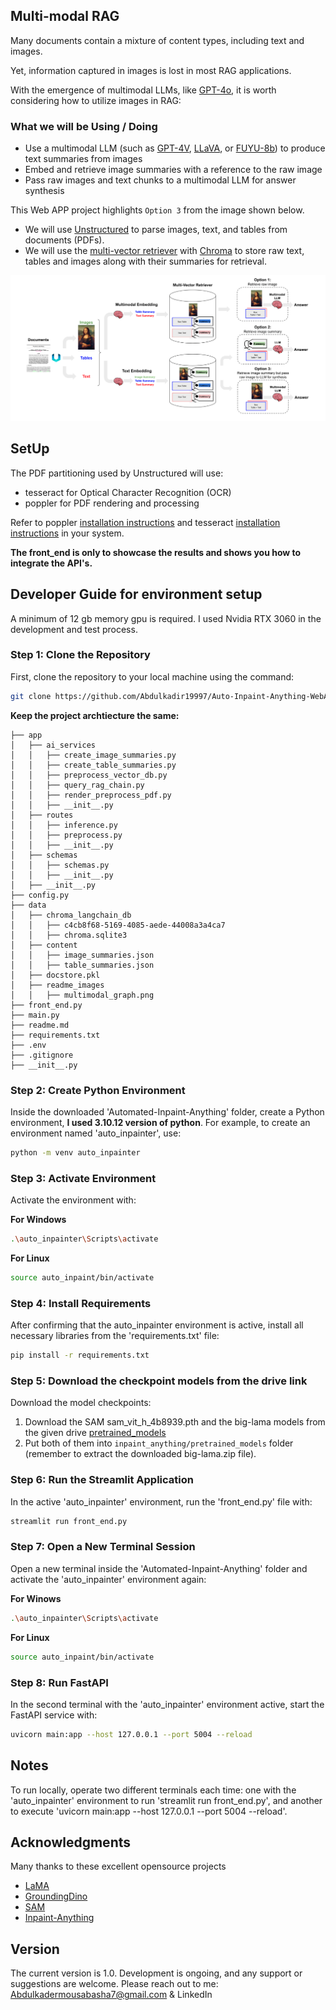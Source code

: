 ## Multi-modal RAG

Many documents contain a mixture of content types, including text and images.

Yet, information captured in images is lost in most RAG applications.

With the emergence of multimodal LLMs, like [GPT-4o](https://openai.com/research/gpt-4o-system-card), it is worth considering how to utilize images in RAG:


### What we will be Using / Doing

* Use a multimodal LLM (such as [GPT-4V](https://openai.com/research/gpt-4v-system-card), [LLaVA](https://llava.hliu.cc/), or [FUYU-8b](https://www.adept.ai/blog/fuyu-8b)) to produce text summaries from images
* Embed and retrieve image summaries with a reference to the raw image
* Pass raw images and text chunks to a multimodal LLM for answer synthesis   

This Web APP project highlights `Option 3` from the image shown below.

* We will use [Unstructured](https://unstructured.io/) to parse images, text, and tables from documents (PDFs).
* We will use the [multi-vector retriever](https://python.langchain.com/docs/modules/data_connection/retrievers/multi_vector) with [Chroma](https://www.trychroma.com/) to store raw text, tables and images along with their summaries for retrieval.

![multimodal graph](data/readme_images/multimodal_graph.png)


## SetUp
The PDF partitioning used by Unstructured will use:

- tesseract for Optical Character Recognition (OCR)
- poppler for PDF rendering and processing

Refer to poppler [installation instructions](https://pdf2image.readthedocs.io/en/latest/installation.html) and tesseract [installation instructions](https://tesseract-ocr.github.io/tessdoc/Installation.html) in your system.

**The front_end is only to showcase the results and shows you how to integrate the API's.**


## Developer Guide for environment setup
A minimum of 12 gb memory gpu is required. I used Nvidia RTX 3060 in the development and test process.


### Step 1: Clone the Repository

First, clone the repository to your local machine using the command:

```bash
git clone https://github.com/Abdulkadir19997/Auto-Inpaint-Anything-WebAPP.git
```

**Keep the project archtiecture the same:**
```
├── app
│   ├── ai_services
│   │   ├── create_image_summaries.py
│   │   ├── create_table_summaries.py
│   │   ├── preprocess_vector_db.py
│   │   ├── query_rag_chain.py
│   │   ├── render_preprocess_pdf.py
│   │   ├── __init__.py
│   ├── routes
│   │   ├── inference.py
│   │   ├── preprocess.py
│   │   ├── __init__.py
│   ├── schemas
│   │   ├── schemas.py
│   │   ├── __init__.py
│   ├── __init__.py
├── config.py
├── data
│   ├── chroma_langchain_db
│   │   ├── c4cb8f68-5169-4085-aede-44008a3a4ca7
│   │   ├── chroma.sqlite3
│   ├── content
│   │   ├── image_summaries.json
│   │   ├── table_summaries.json
│   ├── docstore.pkl
│   ├── readme_images
│   │   ├── multimodal_graph.png
├── front_end.py
├── main.py
├── readme.md
├── requirements.txt
├── .env
├── .gitignore
├── __init__.py
```

### Step 2: Create Python Environment

Inside the downloaded 'Automated-Inpaint-Anything' folder, create a Python environment, **I used 3.10.12 version of python**. For example, to create an environment named 'auto_inpainter', use:

```bash
python -m venv auto_inpainter
```

### Step 3: Activate Environment

Activate the environment with:

**For Windows**
```bash
.\auto_inpainter\Scripts\activate
```

**For Linux**
```bash
source auto_inpaint/bin/activate
```

### Step 4: Install Requirements

After confirming that the auto_inpainter environment is active, install all necessary libraries from the 'requirements.txt' file:

```bash
pip install -r requirements.txt
```

### Step 5: Download the checkpoint models from the drive link
Download the model checkpoints:
1. Download the SAM sam_vit_h_4b8939.pth and the big-lama models from the given drive [pretrained_models](https://drive.google.com/drive/folders/1wpY-upCo4GIW4wVPnlMh_ym779lLIG2A?usp=sharing) 
2. Put both of them into `inpaint_anything/pretrained_models` folder (remember to extract the downloaded big-lama.zip file).


### Step 6: Run the Streamlit Application

In the active 'auto_inpainter' environment, run the 'front_end.py' file with:

```bash
streamlit run front_end.py
```

### Step 7: Open a New Terminal Session

Open a new terminal inside the 'Automated-Inpaint-Anything' folder and activate the 'auto_inpainter' environment again:

**For Winows**
```bash
.\auto_inpainter\Scripts\activate
```

**For Linux**
```bash
source auto_inpaint/bin/activate
```

### Step 8: Run FastAPI

In the second terminal with the 'auto_inpainter' environment active, start the FastAPI service with:

```bash
uvicorn main:app --host 127.0.0.1 --port 5004 --reload
```


## Notes
To run locally, operate two different terminals each time: one with the 'auto_inpainter' environment to run 'streamlit run front_end.py', and another to execute 'uvicorn main:app --host 127.0.0.1 --port 5004 --reload'.

## Acknowledgments
Many thanks to these excellent opensource projects
* [LaMA](https://github.com/saic-mdal/lama)
* [GroundingDino](https://huggingface.co/docs/transformers/en/model_doc/grounding-dino)
* [SAM](https://github.com/facebookresearch/segment-anything)
* [Inpaint-Anything](https://github.com/geekyutao/Inpaint-Anything)

## Version
The current version is 1.0. Development is ongoing, and any support or suggestions are welcome. Please reach out to me:
Abdulkadermousabasha7@gmail.com & LinkedIn